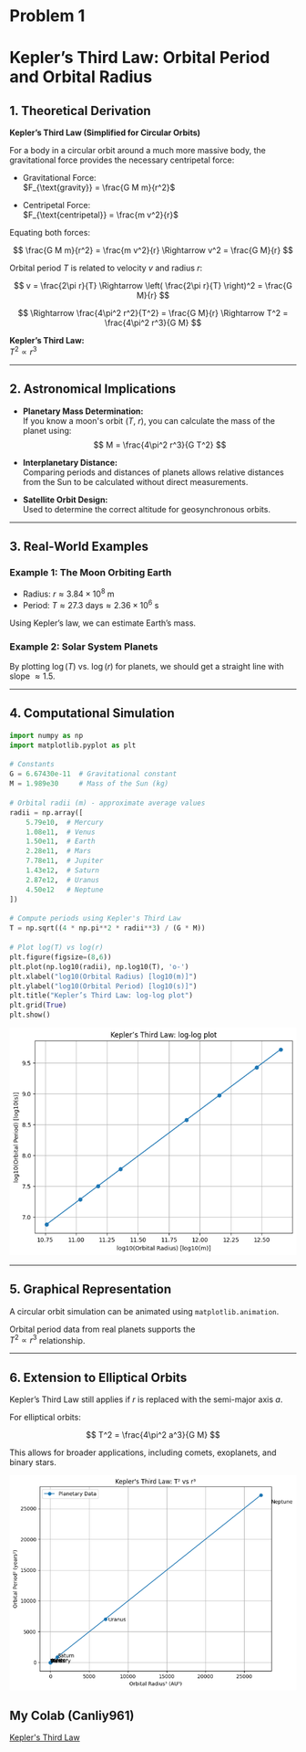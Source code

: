 # Problem 1
# Kepler’s Third Law: Orbital Period and Orbital Radius

## 1. Theoretical Derivation

**Kepler’s Third Law (Simplified for Circular Orbits)**

For a body in a circular orbit around a much more massive body, the gravitational force provides the necessary centripetal force:

- Gravitational Force:  
  $F_{\text{gravity}} = \frac{G M m}{r^2}$

- Centripetal Force:  
  $F_{\text{centripetal}} = \frac{m v^2}{r}$

Equating both forces:

$$
\frac{G M m}{r^2} = \frac{m v^2}{r} \Rightarrow v^2 = \frac{G M}{r}
$$

Orbital period $T$ is related to velocity $v$ and radius $r$:

$$
v = \frac{2\pi r}{T} \Rightarrow \left( \frac{2\pi r}{T} \right)^2 = \frac{G M}{r}
$$

$$
\Rightarrow \frac{4\pi^2 r^2}{T^2} = \frac{G M}{r} \Rightarrow T^2 = \frac{4\pi^2 r^3}{G M}
$$

**Kepler’s Third Law:**  
$T^2 \propto r^3$

---

## 2. Astronomical Implications

- **Planetary Mass Determination:**  
  If you know a moon's orbit ($T$, $r$), you can calculate the mass of the planet using:  
  $$
  M = \frac{4\pi^2 r^3}{G T^2}
  $$

- **Interplanetary Distance:**  
  Comparing periods and distances of planets allows relative distances from the Sun to be calculated without direct measurements.

- **Satellite Orbit Design:**  
  Used to determine the correct altitude for geosynchronous orbits.

---

## 3. Real-World Examples

### Example 1: The Moon Orbiting Earth

- Radius: $r \approx 3.84 \times 10^8 \ \text{m}$  
- Period: $T \approx 27.3 \ \text{days} \approx 2.36 \times 10^6 \ \text{s}$

Using Kepler’s law, we can estimate Earth’s mass.

### Example 2: Solar System Planets

By plotting $\log(T)$ vs. $\log(r)$ for planets, we should get a straight line with slope $\approx 1.5$.

---

## 4. Computational Simulation

```python
import numpy as np
import matplotlib.pyplot as plt

# Constants
G = 6.67430e-11  # Gravitational constant
M = 1.989e30     # Mass of the Sun (kg)

# Orbital radii (m) - approximate average values
radii = np.array([
    5.79e10,  # Mercury
    1.08e11,  # Venus
    1.50e11,  # Earth
    2.28e11,  # Mars
    7.78e11,  # Jupiter
    1.43e12,  # Saturn
    2.87e12,  # Uranus
    4.50e12   # Neptune
])

# Compute periods using Kepler's Third Law
T = np.sqrt((4 * np.pi**2 * radii**3) / (G * M))

# Plot log(T) vs log(r)
plt.figure(figsize=(8,6))
plt.plot(np.log10(radii), np.log10(T), 'o-')
plt.xlabel("log10(Orbital Radius) [log10(m)]")
plt.ylabel("log10(Orbital Period) [log10(s)]")
plt.title("Kepler’s Third Law: log-log plot")
plt.grid(True)
plt.show()
```

![alt text](image.png)

---

## 5. Graphical Representation

A circular orbit simulation can be animated using `matplotlib.animation`.

Orbital period data from real planets supports the  
$T^2 \propto r^3$ relationship.

---

## 6. Extension to Elliptical Orbits

Kepler’s Third Law still applies if $r$ is replaced with the semi-major axis $a$.

For elliptical orbits:

$$
T^2 = \frac{4\pi^2 a^3}{G M}
$$

This allows for broader applications, including comets, exoplanets, and binary stars.

![alt text](image-1.png)

## My Colab (Canliy961)

[Kepler's Third Law](https://colab.research.google.com/drive/1J-SFd_Bao0arPcFZ-G2kJ-pq2pM0nDz4#scrollTo=qAX9SwFgJLUR)
